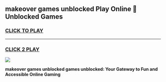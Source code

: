 
## makeover games unblocked Play Online 👋 Unblocked Games
<h3>
<a href="https://premium.freeplayer.one?title=makeover_games_unblocked&ref=19F">CLICK TO PLAY</a></h3>
<hr>

<h3>
<a href="https://premium.freeplayer.one?title=makeover_games_unblocked&ref=19F">CLICK 2 PLAY</a>
  
</h3>

<a href="https://premium.freeplayer.one?title=makeover_games_unblocked&ref=19F"><img src="https://clearcache.store/games.png"></a>


**makeover games unblocked games unblocked: Your Gateway to Fun and Accessible Online Gaming**
